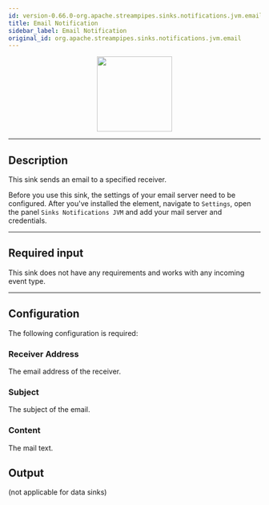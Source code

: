 ```yaml
---
id: version-0.66.0-org.apache.streampipes.sinks.notifications.jvm.email
title: Email Notification
sidebar_label: Email Notification
original_id: org.apache.streampipes.sinks.notifications.jvm.email
---
```


<!--
  ~ Licensed to the Apache Software Foundation (ASF) under one or more
  ~ contributor license agreements.  See the NOTICE file distributed with
  ~ this work for additional information regarding copyright ownership.
  ~ The ASF licenses this file to You under the Apache License, Version 2.0
  ~ (the "License"); you may not use this file except in compliance with
  ~ the License.  You may obtain a copy of the License at
  ~
  ~    http://www.apache.org/licenses/LICENSE-2.0
  ~
  ~ Unless required by applicable law or agreed to in writing, software
  ~ distributed under the License is distributed on an "AS IS" BASIS,
  ~ WITHOUT WARRANTIES OR CONDITIONS OF ANY KIND, either express or implied.
  ~ See the License for the specific language governing permissions and
  ~ limitations under the License.
  ~
  -->



<p align="center"> 
    <img src="/docs/img/pipeline-elements/org.apache.streampipes.sinks.notifications.jvm.email/icon.png" width="150px;" class="pe-image-documentation"/>
</p>

***

## Description

This sink sends an email to a specified receiver.

Before you use this sink, the settings of your email server need to be configured.
After you've installed the element, navigate to ``Settings``, open the panel ``Sinks Notifications JVM`` and add your
 mail server and credentials.

***

## Required input

This sink does not have any requirements and works with any incoming event type.

***

## Configuration

The following configuration is required:

### Receiver Address

The email address of the receiver.

### Subject

The subject of the email.

### Content

The mail text.

## Output

(not applicable for data sinks)